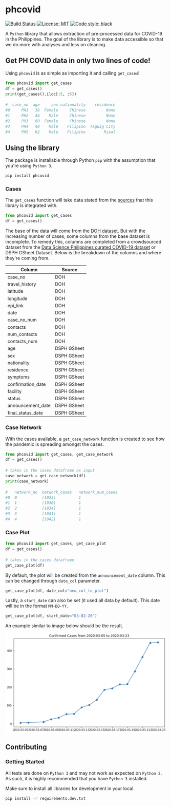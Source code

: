 # phcovid

[![Build Status](https://travis-ci.com/enzoampil/phcovid.svg?branch=master)](https://travis-ci.com/github/enzoampil/phcovid)
[![License: MIT](https://img.shields.io/badge/license-MIT-blue.svg )](https://raw.githubusercontent.com/enzoampil/phcovid/master/LICENSE)
[![Code style: black](https://img.shields.io/badge/code%20style-black-000000.svg)](https://github.com/ambv/black)

A `Python` library that allows extraction of pre-processed data for COVID-19 in the Philippines. The goal of the library is to make data accessible so that we do more with analyses and less on cleaning.

## Get PH COVID data in only two lines of code!

Using `phcovid` is as simple as importing it and calling `get_cases`!

```python
from phcovid import get_cases
df = get_cases()
print(get_cases().iloc[:5, :5])

#  case_no  age     sex nationality    residence
#0     PH1   38  Female     Chinese         None
#1     PH2   44    Male     Chinese         None
#2     PH3   60  Female     Chinese         None
#3     PH4   48    Male    Filipino  Taguig City
#4     PH5   62    Male    Filipino        Rizal
```

## Using the library

The package is installable through Python `pip` with the assumption that you're using `Python 3`.

```bash
pip install phcovid
```

### Cases

The `get_cases` function will take data stated from the [sources](#sources) that this library is integrated with.

```python
from phcovid import get_cases
df = get_cases()
```

The base of the data will come from the [DOH dataset](https://ncovtracker.doh.gov.ph). But with the increasing number of cases, some columns from the base dataset is incomplete. To remedy this, columns are completed from a crowdsourced dataset from the [Data Science Philippines curated COVID-19 dataset](https://www.facebook.com/groups/datasciencephilippines/permalink/909066746213492/) or DSPH GSheet Dataset. Below is the breakdown of the columns and where they're coming from.

| Column | Source |
| --- | --- |
| case_no | DOH |
| travel_history | DOH |
| latitude | DOH |
| longitude | DOH |
| epi_link | DOH |
| date | DOH |
| case_no_num | DOH |
| contacts | DOH |
| num_contacts | DOH |
| contacts_num | DOH |
| age | DSPH GSheet |
| sex | DSPH GSheet |
| nationality | DSPH GSheet |
| residence | DSPH GSheet |
| symptoms | DSPH GSheet |
| confirmation_date | DSPH GSheet |
| facility | DSPH GSheet |
| status | DSPH GSheet |
| announcement_date | DSPH GSheet |
| final_status_date | DSPH GSheet |

### Case Network

With the cases available, a `get_case_network` function is created to see how the pandemic is spreading amongst the cases.

```python
from phcovid import get_cases, get_case_network
df = get_cases()

# takes in the cases dataframe as input
case_network = get_case_network(df)
print(case_network)

# 	network_no	network_cases	network_num_cases
#0	0	        [1025]	        1
#1	1	        [1030]	        1
#2	2	        [1034]	        1
#3	3	        [1041]	        1
#4	4	        [1042]	        1
```

### Case Plot

```python
from phcovid import get_cases, get_case_plot
df = get_cases()

# takes in the cases dataframe
get_case_plot(df)
```

By default, the plot will be created from the `announcement_date` column. This can be changed through `date_col` parameter.

```python
get_case_plot(df, date_col="new_col_to_plot")
```

Lastly, a `start_date` can also be set (it used all data by default). This date will be in the format `MM-DD-YY`.

```python
get_case_plot(df, start_date="03-02-20")
```

An example similar to image below should be the result.

![Case Plot from March 2 to March 23](./docs/assets/case_plot&#32;03-02-20&#32;to&#32;03-23-20.png)

## Contributing

### Getting Started

All tests are done on `Python 3` and may not work as expected on `Python 2`. As such, it is highly recommended that you have `Python 3` installed.

Make sure to install all libraries for development in your local.

```bash
pip install -r requirements.dev.txt
```
